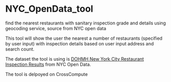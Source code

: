 
# NYC_OpenData_tool
find the nearest restaurants with sanitary inspection grade and details using geocoding service, source from NYC open data

This tool will show the user the nearest a number of restaurants (specified by user input) with inspection details based on user input address and search count.

The dataset the tool is using is [DOHMH New York City Restaurant Inspection Results](https://data.cityofnewyork.us/Health/DOHMH-New-York-City-Restaurant-Inspection-Results/43nn-pn8j) from NYC Open Data.

The tool is delpoyed on CrossCompute
